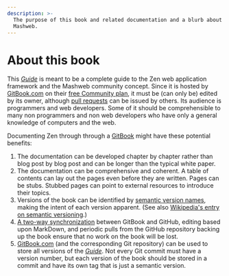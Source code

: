 ```yaml
---
description: >-
  The purpose of this book and related documentation and a blurb about Zen and
  Mashweb.
---
```


# About this book

This [_Guide_](https://tomelam.gitbook.io/mashweb/) is meant to be a complete guide to the Zen web application framework and the Mashweb community concept. Since it is hosted by [GitBook.com](https://www.gitbook.com/) on their [free Community plan](https://www.gitbook.com/pricing), it must be \(can only be\) edited by its owner, although [pull requests](https://github.com/Mashweb/web-call.cc/pulls) can be issued by others. Its audience is programmers and web developers. Some of it should be comprehensible to many non programmers and non web developers who have only a general knowledge of computers and the web.

Documenting Zen through through a [GitBook](https://www.gitbook.com/) might have these potential benefits:

1. The documentation can be developed chapter by chapter rather than blog post by blog post and can be longer than the typical white paper.
2. The documentation can be comprehensive and coherent. A table of contents can lay out the pages even before they are written. Pages can be stubs. Stubbed pages can point to external resources to introduce their topics.
3. Versions of the book can be identified by [semantic version names](https://semver.org/), making the intent of each version apparent. \(See also [Wikipedia's entry on semantic versioning](https://en.wikipedia.org/wiki/Software_versioning).\)
4. [A two-way synchronization](https://docs.gitbook.com/integrations/github) between GitBook and GitHub, editing based upon MarkDown, and periodic pulls from the GitHub repository backing up the book ensure that no work on the book will be lost.
5. [GitBook.com](https://www.gitbook.com/) \(and the corresponding Git repository\) can be used to store all versions of the [_Guide_](https://tomelam.gitbook.io/mashweb/). Not every Git commit must have a version number, but each version of the book should be stored in a commit and have its own tag that is just a semantic version.

